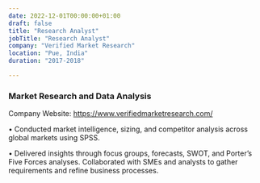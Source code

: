 ```yaml
---
date: 2022-12-01T00:00:00+01:00
draft: false
title: "Research Analyst"
jobTitle: "Research Analyst"
company: "Verified Market Research"
location: "Pue, India"
duration: "2017-2018"

---
```

### Market Research and Data Analysis 

Company Website: https://www.verifiedmarketresearch.com/

•	Conducted market intelligence, sizing, and competitor analysis across global markets using SPSS.

•	Delivered insights through focus groups, forecasts, SWOT, and Porter’s Five Forces analyses. Collaborated with SMEs and analysts to gather requirements and refine business processes.
 
